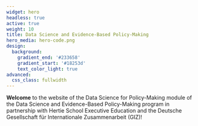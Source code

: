 ```yaml
---
widget: hero
headless: true
active: true
weight: 10
title: Data Science and Evidence-Based Policy-Making
hero_media: hero-code.png
design:
  background:
    gradient_end: '#233658'
    gradient_start: '#18253d'
    text_color_light: true
advanced:
  css_class: fullwidth
---
```


**Welcome** to the website of the Data Science for Policy-Making module of the Data Science and Evidence-Based Policy-Making program in partnership with Hertie School Executive Education and the Deutsche Gesellschaft für Internationale Zusammenarbeit (GIZ)!
